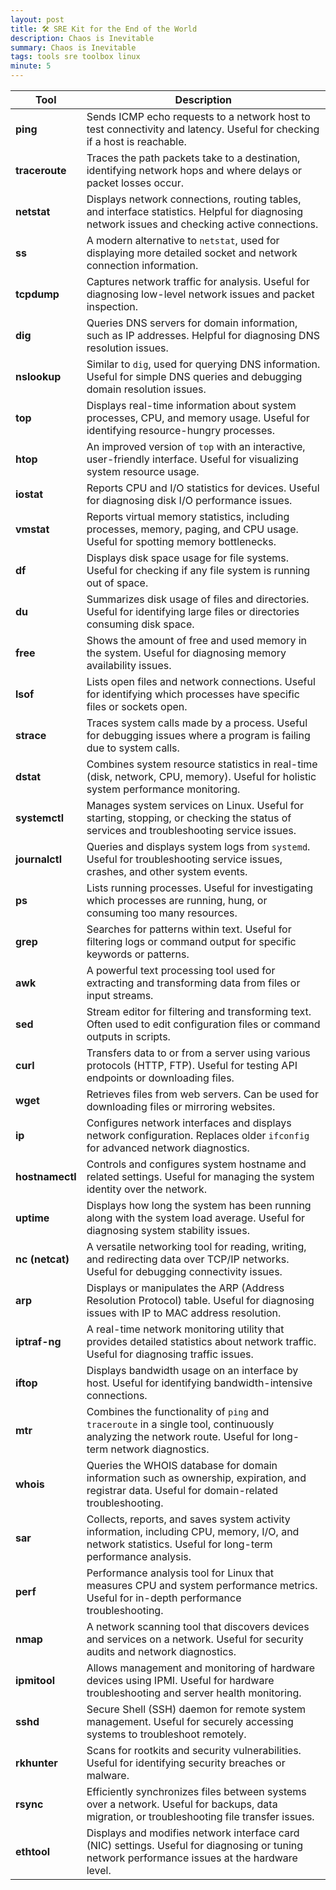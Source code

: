 ```yaml
---
layout: post
title: 🛠️ SRE Kit for the End of the World
description: Chaos is Inevitable
summary: Chaos is Inevitable
tags: tools sre toolbox linux
minute: 5
---
```


| **Tool**        | **Description**                                                                                                                                             |
| --------------- | ----------------------------------------------------------------------------------------------------------------------------------------------------------- |
| **ping**        | Sends ICMP echo requests to a network host to test connectivity and latency. Useful for checking if a host is reachable.                                    |
| **traceroute**  | Traces the path packets take to a destination, identifying network hops and where delays or packet losses occur.                                            |
| **netstat**     | Displays network connections, routing tables, and interface statistics. Helpful for diagnosing network issues and checking active connections.              |
| **ss**          | A modern alternative to `netstat`, used for displaying more detailed socket and network connection information.                                             |
| **tcpdump**     | Captures network traffic for analysis. Useful for diagnosing low-level network issues and packet inspection.                                                |
| **dig**         | Queries DNS servers for domain information, such as IP addresses. Helpful for diagnosing DNS resolution issues.                                             |
| **nslookup**    | Similar to `dig`, used for querying DNS information. Useful for simple DNS queries and debugging domain resolution issues.                                  |
| **top**         | Displays real-time information about system processes, CPU, and memory usage. Useful for identifying resource-hungry processes.                             |
| **htop**        | An improved version of `top` with an interactive, user-friendly interface. Useful for visualizing system resource usage.                                    |
| **iostat**      | Reports CPU and I/O statistics for devices. Useful for diagnosing disk I/O performance issues.                                                              |
| **vmstat**      | Reports virtual memory statistics, including processes, memory, paging, and CPU usage. Useful for spotting memory bottlenecks.                              |
| **df**          | Displays disk space usage for file systems. Useful for checking if any file system is running out of space.                                                 |
| **du**          | Summarizes disk usage of files and directories. Useful for identifying large files or directories consuming disk space.                                     |
| **free**        | Shows the amount of free and used memory in the system. Useful for diagnosing memory availability issues.                                                   |
| **lsof**        | Lists open files and network connections. Useful for identifying which processes have specific files or sockets open.                                       |
| **strace**      | Traces system calls made by a process. Useful for debugging issues where a program is failing due to system calls.                                          |
| **dstat**       | Combines system resource statistics in real-time (disk, network, CPU, memory). Useful for holistic system performance monitoring.                           |
| **systemctl**   | Manages system services on Linux. Useful for starting, stopping, or checking the status of services and troubleshooting service issues.                     |
| **journalctl**  | Queries and displays system logs from `systemd`. Useful for troubleshooting service issues, crashes, and other system events.                               |
| **ps**          | Lists running processes. Useful for investigating which processes are running, hung, or consuming too many resources.                                       |
| **grep**        | Searches for patterns within text. Useful for filtering logs or command output for specific keywords or patterns.                                           |
| **awk**         | A powerful text processing tool used for extracting and transforming data from files or input streams.                                                      |
| **sed**         | Stream editor for filtering and transforming text. Often used to edit configuration files or command outputs in scripts.                                    |
| **curl**        | Transfers data to or from a server using various protocols (HTTP, FTP). Useful for testing API endpoints or downloading files.                              |
| **wget**        | Retrieves files from web servers. Can be used for downloading files or mirroring websites.                                                                  |
| **ip**          | Configures network interfaces and displays network configuration. Replaces older `ifconfig` for advanced network diagnostics.                               |
| **hostnamectl** | Controls and configures system hostname and related settings. Useful for managing the system identity over the network.                                     |
| **uptime**      | Displays how long the system has been running along with the system load average. Useful for diagnosing system stability issues.                            |
| **nc (netcat)** | A versatile networking tool for reading, writing, and redirecting data over TCP/IP networks. Useful for debugging connectivity issues.                      |
| **arp**         | Displays or manipulates the ARP (Address Resolution Protocol) table. Useful for diagnosing issues with IP to MAC address resolution.                        |
| **iptraf-ng**   | A real-time network monitoring utility that provides detailed statistics about network traffic. Useful for diagnosing traffic issues.                       |
| **iftop**       | Displays bandwidth usage on an interface by host. Useful for identifying bandwidth-intensive connections.                                                   |
| **mtr**         | Combines the functionality of `ping` and `traceroute` in a single tool, continuously analyzing the network route. Useful for long-term network diagnostics. |
| **whois**       | Queries the WHOIS database for domain information such as ownership, expiration, and registrar data. Useful for domain-related troubleshooting.             |
| **sar**         | Collects, reports, and saves system activity information, including CPU, memory, I/O, and network statistics. Useful for long-term performance analysis.    |
| **perf**        | Performance analysis tool for Linux that measures CPU and system performance metrics. Useful for in-depth performance troubleshooting.                      |
| **nmap**        | A network scanning tool that discovers devices and services on a network. Useful for security audits and network diagnostics.                               |
| **ipmitool**    | Allows management and monitoring of hardware devices using IPMI. Useful for hardware troubleshooting and server health monitoring.                          |
| **sshd**        | Secure Shell (SSH) daemon for remote system management. Useful for securely accessing systems to troubleshoot remotely.                                     |
| **rkhunter**    | Scans for rootkits and security vulnerabilities. Useful for identifying security breaches or malware.                                                       |
| **rsync**       | Efficiently synchronizes files between systems over a network. Useful for backups, data migration, or troubleshooting file transfer issues.                 |
| **ethtool**     | Displays and modifies network interface card (NIC) settings. Useful for diagnosing or tuning network performance issues at the hardware level.              |

